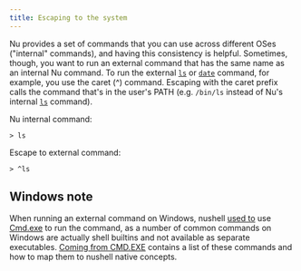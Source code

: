 ```yaml
---
title: Escaping to the system
---
```


Nu provides a set of commands that you can use across different OSes ("internal" commands), and having this consistency is helpful. Sometimes, though, you want to run an external command that has the same name as an internal Nu command. To run the external [`ls`](/commands/docs/ls) or [`date`](/commands/docs/date) command, for example, you use the caret (^) command. Escaping with the caret prefix calls the command that's in the user's PATH (e.g. `/bin/ls` instead of Nu's internal [`ls`](/commands/docs/ls) command).

Nu internal command:

```nu
> ls
```

Escape to external command:

```nu
> ^ls
```

## Windows note

When running an external command on Windows, nushell [used to](https://www.nushell.sh/blog/2022-08-16-nushell-0_67#windows-cmd-exe-changes-rgwood) use [Cmd.exe](https://docs.microsoft.com/en-us/windows-server/administration/windows-commands/cmd) to run the command, as a number of common commands on Windows are actually shell builtins and not available as separate executables. [Coming from CMD.EXE](coming_from_cmd) contains a list of these commands and how to map them to nushell native concepts.
